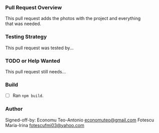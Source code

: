 ### Pull Request Overview

This pull request adds the photos with the project and everything that was needed.

### Testing Strategy

This pull request was tested by...

### TODO or Help Wanted

This pull request still needs...

### Build

-   [ ] Ran `npm build`.

### Author

Signed-off-by:
Economu Teo-Antonio economuteo@gmail.com
Fotescu Maria-Irina fotescufmi03@yahoo.com
